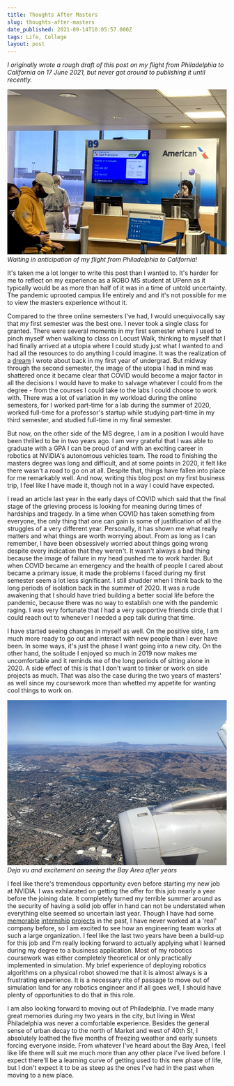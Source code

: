 ```yaml
---
title: Thoughts After Masters
slug: thoughts-after-masters
date_published: 2021-09-14T10:05:57.000Z
tags: Life, College
layout: post
---
```


*I originally wrote a rough draft of this post on my flight from Philadelphia to California on 17 June 2021, but never got around to publishing it until recently.*

![](/content/images/2021/IMG_9344.jpg)
*Waiting in anticipation of my flight from Philadelphia to California!*

It's taken me a lot longer to write this post than I wanted to. It's harder for me to reflect on my experience as a ROBO MS student at UPenn as it typically would be as more than half of it was in a time of untold uncertainty. The pandemic uprooted campus life entirely and and it's not possible for me to view the masters experience without it.  

Compared to the three online semesters I've had, I would unequivocally say that my first semester was the best one. I never took a single class for granted. There were several moments in my first semester where I used to pinch myself when walking to class on Locust Walk, thinking to myself that I had finally arrived at a utopia where I could study just what I wanted to and had all the resources to do anything I could imagine. It was the realization of a [dream](/2016/04/13/what-do-i-do-now/) I wrote about back in my first year of undergrad. But midway through the second semester, the image of the utopia I had in mind was shattered once it became clear that COVID would become a major factor in all the decisions I would have to make to salvage whatever I could from the degree - from the courses I could take to the labs I could choose to work with. There was a lot of variation in my workload during the online semesters, for I worked part-time for a lab during the summer of 2020, worked full-time for a professor's startup while studying part-time in my third semester, and studied full-time in my final semester.

But now, on the other side of the MS degree, I am in a position I would have been thrilled to be in two years ago. I am very grateful that I was able to graduate with a GPA I can be proud of and with an exciting career in robotics at NVIDIA's autonomous vehicles team. The road to finishing the masters degree was long and difficult, and at some points in 2020, it felt like there wasn't a road to go on at all. Despite that, things have fallen into place for me remarkably well. And now, writing this blog post on my first business trip, I feel like I have made it, though not in a way I could have expected.

I read an article last year in the early days of COVID which said that the final stage of the grieving process is looking for meaning during times of hardships and tragedy. In a time when COVID has taken something from everyone, the only thing that one can gain is some of justification of all the struggles of a very different year. Personally, it has shown me what really matters and what things are worth worrying about. From as long as I can remember, I have been obsessively worried about things going wrong despite every indication that they weren't. It wasn't always a bad thing because the image of failure in my head pushed me to work harder. But when COVID became an emergency and the health of people I cared about became a primary issue, it made the problems I faced during my first semester seem a lot less significant. I still shudder when I think back to the long periods of isolation back in the summer of 2020. It was a rude awakening that I should have tried building a better social life before the pandemic, because there was no way to establish one with the pandemic raging. I was very fortunate that I had a very supportive friends circle that I could reach out to whenever I needed a pep talk during that time. 

I have started seeing changes in myself as well. On the positive side, I am much more ready to go out and interact with new people than I ever have been. In some ways, it's just the phase I want going into a new city. On the other hand, the solitude I enjoyed so much in 2019 now makes me uncomfortable and it reminds me of the long periods of sitting alone in 2020. A side effect of this is that I don't want to tinker or work on side projects as much. That was also the case during the two years of masters' as well since my coursework more than whetted my appetite for wanting cool things to work on.

![](/content/images/2021/IMG_9377.jpg)
*Deja vu and excitement on seeing the Bay Area after years*

I feel like there's tremendous opportunity even before starting my new job at NVIDIA. I was exhilarated on getting the offer for this job nearly a year before the joining date. It completely turned my terrible summer around as the security of having a solid job offer in hand can not be understated when everything else seemed so uncertain last year. Though I have had some [memorable](/2016/08/29/gsoc-report-wrapping-up-gsoc-2016/) [internship](/2018/07/22/gsoc-2018-batteries-included/) [projects](/2019/02/18/singapore/) in the past, I have never worked at a 'real' company before, so I am excited to see how an engineering team works at such a large organization. I feel like the last two years have been a build-up for this job and I'm really looking forward to actually applying what I learned during my degree to a business application. Most of my robotics coursework was either completely theoretical or only practically implemented in simulation. My brief experience of deploying robotics algorithms on a physical robot showed me that it is almost always is a frustrating experience. It is a necessary rite of passage to move out of simulation land for any robotics engineer and if all goes well, I should have plenty of opportunities to do that in this role.

I am also looking forward to moving out of Philadelphia. I've made many great memories during my two years in the city, but living in West Philadelphia was never a comfortable experience. Besides the general sense of urban decay to the north of Market and west of 40th St, I absolutely loathed the five months of freezing weather and early sunsets forcing everyone inside. From whatever I've heard about the Bay Area, I feel like life there will suit me much more than any other place I've lived before. I expect there'll be a learning curve of getting used to this new phase of life, but I don't expect it to be as steep as the ones I've had in the past when moving to a new place.
